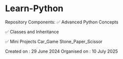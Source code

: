 # Learn-Python

Repository Components:
✅ Advanced Python Concepts

✅ Classes and Inheritance

✅ Mini Projects
  Car_Game
  Stone_Paper_Scissor

Created on : 29 June 2024
Organised on : 10 July 2025
